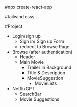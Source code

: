 #npx create-react-app

#tailwind csss

#Project
 - Login/sign up
    - Sign in/ Sign up Form
    - redirect to Browse Page
 - Browse (after authentication)
    - Header
    - Main Movie
      - Trailer in Background
      - Title & Description
      - MovieSuggestion
        - MovieLists 
 - NetflixGPT
    - SearchBar
    - Movie Suggestions
